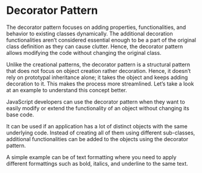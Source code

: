 # Decorator Pattern

The decorator pattern focuses on adding properties, functionalities, and behavior to existing classes dynamically. The
additional decoration functionalities aren’t considered essential enough to be a part of the original class definition
as they can cause clutter. Hence, the decorator pattern allows modifying the code without changing the original class.

Unlike the creational patterns, the decorator pattern is a structural pattern that does not focus on object creation
rather decoration. Hence, it doesn’t rely on prototypal inheritance alone; it takes the object and keeps adding
decoration to it. This makes the process more streamlined. Let’s take a look at an example to understand this concept
better.

JavaScript developers can use the decorator pattern when they want to easily modify or extend the functionality of an
object without changing its base code.

It can be used if an application has a lot of distinct objects with the same underlying code. Instead of creating all of
them using different sub-classes, additional functionalities can be added to the objects using the decorator pattern.

A simple example can be of text formatting where you need to apply different formattings such as bold, italics, and
underline to the same text.